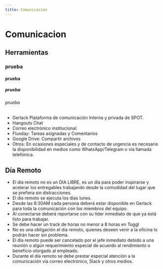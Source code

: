 ```yaml
---
title: Comunicacion
---
```

# Comunicacion

## Herramientas

### prueba

#### prueba

##### prueba

###### prueba

* Gerlack Plataforma de comunicación Interna y privada de SPOT.
* Hangouts Chat
* Correo electrónico institucional.
* Fluxday: Tareas asignadas y Comentarios
* Google Drive: Compartir archivos
* Otros: En ocasiones especiales y de contacto de urgencia es necesario la disponibilidad en medios como WhatsApp/Telegram o vía llamada telefónica.

## Día Remoto

* El día remoto no es un DIA LIBRE, es un día para poder inspirarse y acelerar los entregables trabajando desde la comodidad del lugar que se prefiera sin distracciones.
* El día remoto se ejecuta los días lunes.
* Desde las 8:30AM cada persona deberá estar disponible en Gerlack para toda la comunicación con los miembros del equipo.
* Al conectarse deberá reportarse con su líder inmediato de que ya está listo para trabajar.
* Se debe hacer un track de horas no menor a 8 horas en Toggl
* No es una obligación el día remoto, quienes deseen venir a la oficina lo podrán hacer sin problema.
* El día remoto puede ser cancelado por el jefe inmediato debido a una reunión o algún requerimiento especial de acuerdo al rendimiento o beneficio otorgado al empleado.
* Durante el día remoto se debe prestar especial atención a la comunicación vía correo electrónico, Slack y otros medios.
